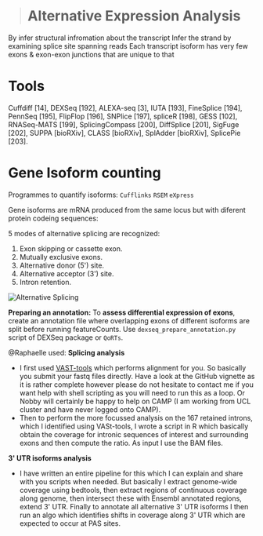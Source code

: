 


> # Alternative Expression Analysis
By infer structural infromation about the transcript 
Infer the strand by examining splice site spanning reads
Each transcript isoform has very few exons & exon-exon junctions that are unique to that 

# Tools
Cuffdiff [14], DEXSeq [192], ALEXA-seq [3], IUTA [193], FineSplice [194], PennSeq [195], FlipFlop [196], SNPlice [197], spliceR [198], GESS [102], RNASeq-MATS [199], SplicingCompass [200], DiffSplice [201], SigFuge [202], SUPPA [bioRXiv], CLASS [bioRXiv], SplAdder [bioRXiv], SplicePie [203].

# Gene Isoform counting

Programmes to quantify isoforms:
`Cufflinks`
`RSEM`
`eXpress`

Gene isoforms are mRNA produced from the same locus but with diferent protein codeing sequences:

5 modes of alternative splicing are recognized:

1.  Exon skipping or cassette exon.
2.  Mutually exclusive exons.
3.  Alternative donor (5') site.
4.  Alternative acceptor (3') site.
5.  Intron retention.

![Alternative Splicing](https://en.wikipedia.org/wiki/Protein_isoform#/media/File:Alternative_splicing.jpg)

**Preparing an annotation:**
To **assess differential expression of exons**, create an annotation file where overlapping exons of different isoforms are split before running featureCounts. Use `dexseq_prepare_annotation.py` script of DEXSeq package or `QoRTs`.

@Raphaelle used: 
 **Splicing analysis**  
   
-   I first used  [VAST-tools](https://github.com/vastgroup/vast-tools) which performs alignment for you. So basically you submit your fastq files directly. Have a look at the GitHub vignette as it is rather complete however please do not hesitate to contact me if you want help with shell scripting as you will need to run this as a loop. Or Nobby will certainly be happy to help on CAMP (I am working from UCL cluster and have never logged onto CAMP).
-   Then to perform the more focussed analysis on the 167 retained introns, which I identified using VASt-tools, I wrote a script in R which basically obtain the coverage for intronic sequences of interest and surrounding exons and then compute the ratio. As input I use the BAM files.

  **3' UTR isoforms analysis**
-   I have written an entire pipeline for this which I can explain and share with you scripts when needed. But basically I extract genome-wide coverage using bedtools, then extract regions of continuous coverage along genome, then intersect these with Ensembl annotated regions, extend 3' UTR. Finally to annotate all alternative 3' UTR isoforms I then run an algo which identifies shifts in coverage along 3' UTR which are expected to occur at PAS sites.
<!--stackedit_data:
eyJoaXN0b3J5IjpbLTExNTEwNjUyNDMsLTU0MjMwODM2OV19
-->